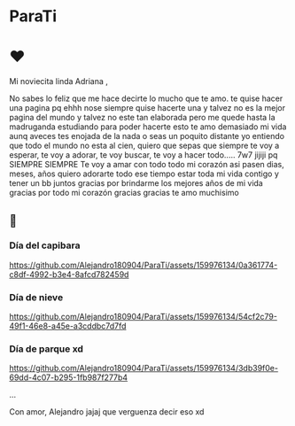 # ParaTi
# ❤️

Mi noviecita linda Adriana ,

No sabes lo feliz que me hace decirte lo mucho que te amo. te quise hacer una pagina pq ehhh nose siempre quise hacerte una y talvez no es la mejor pagina del mundo y talvez no este tan elaborada pero me quede hasta la madruganda estudiando para poder hacerte esto te amo demasiado mi vida aunq aveces tes enojada de la nada o seas un poquito distante yo entiendo que todo el mundo no esta al cien, quiero que sepas que siempre te voy a esperar, te voy a adorar, te voy buscar, te voy a hacer todo..... 7w7 jijiji pq SIEMPRE SIEMPRE Te voy a amar con todo todo mi corazón asi pasen dias, meses, años quiero adorarte todo ese tiempo estar toda mi vida contigo y tener un bb juntos gracias por brindarme los mejores años de mi vida gracias por todo mi corazón gracias gracias te amo muchisimo 

## 🐇

### Día del capibara 


https://github.com/Alejandro180904/ParaTi/assets/159976134/0a361774-c8df-4992-b3e4-8afcd782459d

### Día de nieve

https://github.com/Alejandro180904/ParaTi/assets/159976134/54cf2c79-49f1-46e8-a45e-a3cddbc7d7fd

### Día de parque xd

https://github.com/Alejandro180904/ParaTi/assets/159976134/3db39f0e-69dd-4c07-b295-1fb987f277b4



...

Con amor,
Alejandro jajaj que verguenza decir eso xd
